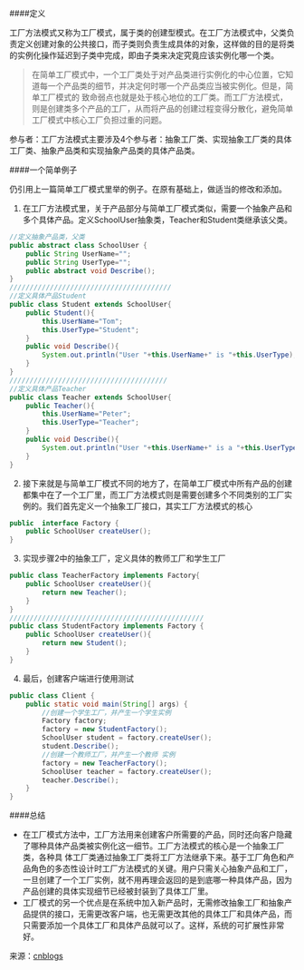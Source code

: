 ####定义

工厂方法模式又称为工厂模式，属于类的创建型模式。在工厂方法模式中，父类负责定义创建对象的公共接口，而子类则负责生成具体的对象，这样做的目的是将类的实例化操作延迟到子类中完成，即由子类来决定究竟应该实例化哪一个类。
>在简单工厂模式中，一个工厂类处于对产品类进行实例化的中心位置，它知道每一个产品类的细节，并决定何时哪一个产品类应当被实例化。但是，简单工厂模式的 致命弱点也就是处于核心地位的工厂类。而工厂方法模式，则是创建类多个产品的工厂，从而将产品的创建过程变得分散化，避免简单工厂模式中核心工厂负担过重的问题。

参与者：工厂方法模式主要涉及4个参与者：抽象工厂类、实现抽象工厂类的具体工厂类、抽象产品类和实现抽象产品类的具体产品类。

####一个简单例子

仍引用上一篇简单工厂模式里举的例子。在原有基础上，做适当的修改和添加。

1. 在工厂方法模式里，关于产品部分与简单工厂模式类似，需要一个抽象产品和多个具体产品。定义SchoolUser抽象类，Teacher和Student类继承该父类。
```Java
//定义抽象产品类，父类
public abstract class SchoolUser {
    public String UserName="";
    public String UserType="";
    public abstract void Describe();
}
////////////////////////////////////////
//定义具体产品Student
public class Student extends SchoolUser{
    public Student(){
        this.UserName="Tom";
        this.UserType="Student";
    }
    public void Describe(){
        System.out.println("User "+this.UserName+" is "+this.UserType);
    }
}
///////////////////////////////////////
//定义具体产品Teacher
public class Teacher extends SchoolUser{
    public Teacher(){
        this.UserName="Peter";
        this.UserType="Teacher";
    }
    public void Describe(){
        System.out.println("User "+this.UserName+" is a "+this.UserType);
    }
}
```
2. 接下来就是与简单工厂模式不同的地方了，在简单工厂模式中所有产品的创建都集中在了一个工厂里，而工厂方法模式则是需要创建多个不同类别的工厂实例的。我们首先定义一个抽象工厂接口，其实工厂方法模式的核心
```Java
public  interface Factory {
    public SchoolUser createUser();
}
```
3. 实现步骤2中的抽象工厂，定义具体的教师工厂和学生工厂
```Java
public class TeacherFactory implements Factory{
    public SchoolUser createUser(){
        return new Teacher();
    }
}
////////////////////////////////////////////////
public class StudentFactory implements Factory {
    public SchoolUser createUser(){
        return new Student();
    }
}
```
4. 最后，创建客户端进行使用测试
```Java
public class Client {
    public static void main(String[] args) {
        //创建一个学生工厂，并产生一个学生实例
        Factory factory;
        factory = new StudentFactory();
        SchoolUser student = factory.createUser();
        student.Describe();
        //创建一个教师工厂，并产生一个教师 实例
        factory = new TeacherFactory();
        SchoolUser teacher = factory.createUser();
        teacher.Describe();
    }
}
```

####总结

- 在工厂模式方法中，工厂方法用来创建客户所需要的产品，同时还向客户隐藏了哪种具体产品类被实例化这一细节。工厂方法模式的核心是一个抽象工厂类，各种具 体工厂类通过抽象工厂类将工厂方法继承下来。基于工厂角色和产品角色的多态性设计时工厂方法模式的关键。用户只需关心抽象产品和工厂，一旦创建了一个工厂实例，就不用再理会返回的是到底哪一种具体产品，因为产品创建的具体实现细节已经被封装到了具体工厂里。
- 工厂模式的另一个优点是在系统中加入新产品时，无需修改抽象工厂和抽象产品提供的接口，无需更改客户端，也无需更改其他的具体工厂和具体产品，而只需要添加一个具体工厂和具体产品就可以了。这样，系统的可扩展性非常好。

来源：[cnblogs](http://www.cnblogs.com/coser/archive/2011/04/15/2017488.html)
